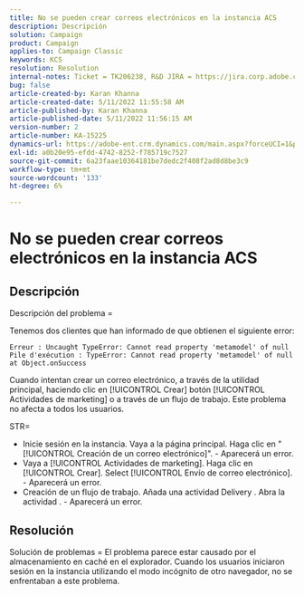 ```yaml
---
title: No se pueden crear correos electrónicos en la instancia ACS
description: Descripción
solution: Campaign
product: Campaign
applies-to: Campaign Classic
keywords: KCS
resolution: Resolution
internal-notes: Ticket = TK206238, R&D JIRA = https://jira.corp.adobe.com/browse/CAMP-39887
bug: false
article-created-by: Karan Khanna
article-created-date: 5/11/2022 11:55:58 AM
article-published-by: Karan Khanna
article-published-date: 5/11/2022 11:56:15 AM
version-number: 2
article-number: KA-15225
dynamics-url: https://adobe-ent.crm.dynamics.com/main.aspx?forceUCI=1&pagetype=entityrecord&etn=knowledgearticle&id=61b7974e-21d1-ec11-a7b5-00224809c556
exl-id: a0b20e95-efdd-4742-8252-f785719c7527
source-git-commit: 6a23faae10364181be7dedc2f408f2ad8d8be3c9
workflow-type: tm+mt
source-wordcount: '133'
ht-degree: 6%

---
```


# No se pueden crear correos electrónicos en la instancia ACS

## Descripción


Descripción del problema =

Tenemos dos clientes que han informado de que obtienen el siguiente error:

```
Erreur : Uncaught TypeError: Cannot read property 'metamodel' of null
Pile d'exécution : TypeError: Cannot read property 'metamodel' of null
at Object.onSuccess
```

Cuando intentan crear un correo electrónico, a través de la utilidad principal, haciendo clic en [!UICONTROL Crear] botón [!UICONTROL Actividades de marketing] o a través de un flujo de trabajo.
Este problema no afecta a todos los usuarios.



STR=

- Inicie sesión en la instancia. Vaya a la página principal. Haga clic en &quot;[!UICONTROL Creación de un correo electrónico]&quot;. - Aparecerá un error.
- Vaya a [!UICONTROL Actividades de marketing]. Haga clic en [!UICONTROL Crear]. Select [!UICONTROL Envío de correo electrónico]. - Aparecerá un error.
- Creación de un flujo de trabajo. Añada una actividad Delivery . Abra la actividad . - Aparecerá un error.



## Resolución


Solución de problemas = El problema parece estar causado por el almacenamiento en caché en el explorador. Cuando los usuarios iniciaron sesión en la instancia utilizando el modo incógnito de otro navegador, no se enfrentaban a este problema.
